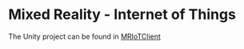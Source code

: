 # Mixed Reality - Internet of Things

The Unity project can be found in [MRIoTClient](./MRIoTClient)
